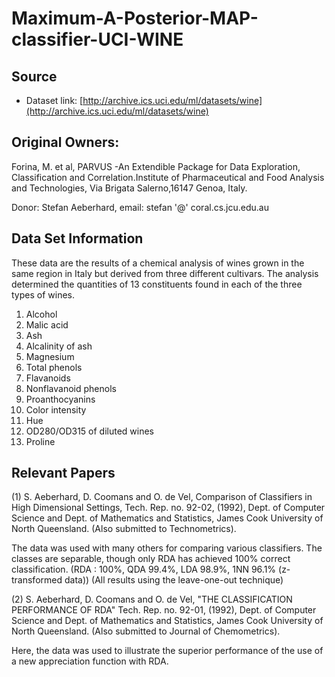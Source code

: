 # Maximum-A-Posterior-MAP-classifier-UCI-WINE

## Source
- Dataset link: [http://archive.ics.uci.edu/ml/datasets/wine](http://archive.ics.uci.edu/ml/datasets/wine)


## Original Owners: 
Forina, M. et al, PARVUS -An Extendible Package for Data Exploration, Classification and Correlation.Institute of Pharmaceutical and Food Analysis and Technologies, Via Brigata Salerno,16147 Genoa, Italy.

Donor: Stefan Aeberhard, email: stefan '@' coral.cs.jcu.edu.au


## Data Set Information
These data are the results of a chemical analysis of wines grown in the same region in Italy but derived from three different cultivars. The analysis determined the quantities of 13 constituents found in each of the three types of wines.

1. Alcohol
2. Malic acid
3. Ash
4. Alcalinity of ash
5. Magnesium
6. Total phenols
7. Flavanoids
8. Nonflavanoid phenols
9. Proanthocyanins
10. Color intensity
11. Hue
12. OD280/OD315 of diluted wines
13. Proline

## Relevant Papers
(1)
S. Aeberhard, D. Coomans and O. de Vel,
Comparison of Classifiers in High Dimensional Settings,
Tech. Rep. no. 92-02, (1992), Dept. of Computer Science and Dept. of
Mathematics and Statistics, James Cook University of North Queensland.
(Also submitted to Technometrics).

The data was used with many others for comparing various
classifiers. The classes are separable, though only RDA
has achieved 100% correct classification.
(RDA : 100%, QDA 99.4%, LDA 98.9%, 1NN 96.1% (z-transformed data))
(All results using the leave-one-out technique)



(2)
S. Aeberhard, D. Coomans and O. de Vel,
"THE CLASSIFICATION PERFORMANCE OF RDA"
Tech. Rep. no. 92-01, (1992), Dept. of Computer Science and Dept. of
Mathematics and Statistics, James Cook University of North Queensland.
(Also submitted to Journal of Chemometrics).

Here, the data was used to illustrate the superior performance of
the use of a new appreciation function with RDA.

